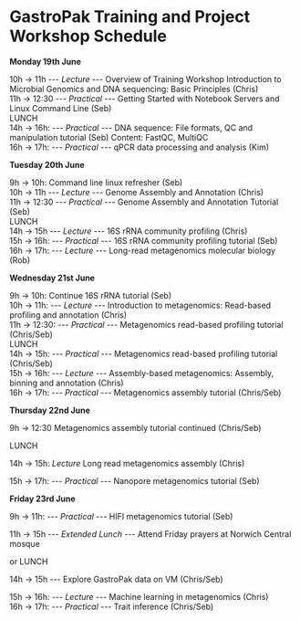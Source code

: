# **GastroPak Training and Project Workshop Schedule**  

**Monday  19th June**

10h → 11h --- *Lecture* --- Overview of Training Workshop
Introduction to Microbial Genomics and DNA sequencing: Basic Principles (Chris)  
11h → 12:30 --- *Practical* --- Getting Started with Notebook Servers and Linux Command Line (Seb)  
LUNCH  
14h → 16h: --- *Practical* --- DNA sequence: File formats, QC and manipulation tutorial (Seb) Content: FastQC, MultiQC  
16h → 17h: --- *Practical* --- qPCR data processing and analysis (Kim)  

**Tuesday 20th June**

9h -> 10h: Command line linux refresher (Seb)  
10h → 11h --- *Lecture* --- Genome Assembly and Annotation (Chris)  
11h → 12:30 --- *Practical* --- Genome Assembly and Annotation Tutorial (Seb)  
LUNCH  
14h → 15h --- *Lecture* --- 16S rRNA community profiling (Chris)  
15h → 16h: --- *Practical* --- 16S rRNA community profiling tutorial (Seb)  
16h → 17h: --- *Lecture* --- Long-read metagenomics molecular biology (Rob)

**Wednesday 21st June**  

9h -> 10h: Continue 16S rRNA tutorial (Seb)  
10h → 11h: --- *Lecture* --- Introduction to metagenomics: Read-based profiling and annotation (Chris)  
11h → 12:30: --- *Practical* --- Metagenomics read-based profiling tutorial (Chris/Seb)  
LUNCH  
14h → 15h: --- *Practical* --- Metagenomics read-based profiling tutorial (Chris/Seb)  
15h → 16h: --- *Lecture* --- Assembly-based metagenomics: Assembly, binning and annotation (Chris)  
16h → 17h: --- *Practical* --- Metagenomics assembly tutorial (Chris/Seb)  

**Thursday 22nd June**  

9h → 12:30 Metagenomics assembly tutorial continued (Chris/Seb) 

LUNCH  

14h → 15h: *Lecture* Long read metagenomics assembly (Chris)

15h → 17h: --- *Practical* --- Nanopore metagenomics tutorial (Seb)  

**Friday 23rd June**  

9h → 11h: --- *Practical* --- HIFI metagenomics tutorial (Seb)  

11h → 15h --- *Extended Lunch* --- Attend Friday prayers at Norwich Central mosque

or 
LUNCH 

14h → 15h --- Explore GastroPak data on VM (Chris/Seb)

15h → 16h: --- *Lecture* ---  Machine learning in metagenomics (Chris)  
16h → 17h: --- *Practical* --- Trait inference (Chris/Seb)  
